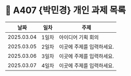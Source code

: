 # :pencil: A407 {박민경} 개인 과제 목록

|날짜|일차|주제|
|----|----|----|
|2025.03.04|1일차|아이디어 기획 회의|
|2025.03.05|2일차|이곳에 주제를 입력하세요.|
|2025.03.06|3일차|이곳에 주제를 입력하세요.|
|2025.03.07|4일차|이곳에 주제를 입력하세요.|
